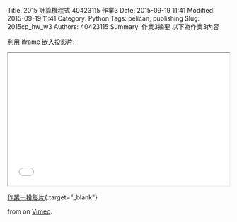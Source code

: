 Title: 2015 計算機程式 40423115 作業3
Date: 2015-09-19 11:41
Modified: 2015-09-19 11:41
Category: Python
Tags: pelican, publishing
Slug: 2015cp_hw_w3
Authors: 40423115
Summary: 作業3摘要
以下為作業3內容

利用 iframe 嵌入投影片:

<iframe src="simplest3.html" width="500" height="300"></iframe>

[作業一投影片](simplest3.html){:target="_blank"}

 from <a href="https://vimeo.com/user24079973"></a> on <a href="https://vimeo.com">Vimeo</a>.</p>
